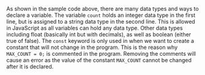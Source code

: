 As shown in the sample code above, there are many data types and ways to declare a variable. The variable `count` holds an integer data type in the first line, but is assigned to a string data type in the second line. This is allowed in JavaScript as all variables can hold any data type. Other data types including float (basically int but with decimals), as well as boolean (either true of false). The `const` keyword is only used in when we want to create a constant that will not change in the program. This is the reason why `MAX_COUNT = 0;` is commented in the program. Removing the comments will cause an error as the value of the constant `MAX_COUNT` cannot be changed after it is declared.